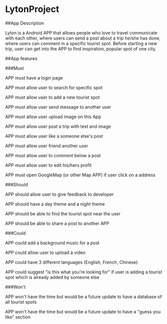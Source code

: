 # LytonProject

##App Description

Lyton is a Android APP that allows people who love to travel communicate with each other, where
users can send a post about a trip he/she has done, where users can comment in a specific tourist
spot. Before starting a new trip, user can get into the APP to find inspiration, popular spot of one
city.


##App features

###Must

APP must have a login page

APP must allow user to search for specific spot 

APP must allow user to add a new tourist spot

APP must allow user send message to another user

APP must allow user upload image on this App

APP must allow user post a trip with text and image

APP must allow user like a someone else's post

APP must allow user friend another user

APP must allow user to comment below a post

APP must allow user to  edit his/hers profit

APP must open GoogleMap (or other Map APP) if user click on a address

###Should

APP should allow user to give feedback to developer

APP should have a day theme and a night theme

APP should be able to find the tourist spot near the user

APP should be able to share a post to another APP

###Could

APP could add a background music for a post

APP could allow user to upload a video

APP could have 3 different languages (English, French, Chinese)

APP could suggest "is this what you're looking for" if user is adding a tourist spot which is already added by someone else

###Won't

APP won't have the time but would be a future update to have a database of all tourist spots

APP won't have the time but would be a future update to have a "guess you like" section 
